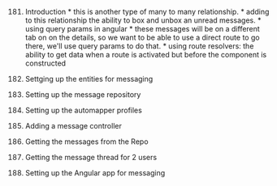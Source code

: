 181. Introduction
    * this is another type of many to many relationship.
    * adding to this relationship the ability to box and unbox an unread messages.
    * using query params in angular
    * these messages will be on a different tab on on the details, so we want to be able to use a direct route to go there, we'll use query params to do that.
    * using route resolvers: the ability to get data when a route is activated but before the component is constructed


182. Settging up the entities for messaging
183. Setting up the message repository
184. Setting up the automapper profiles
185. Adding a message controller
186. Getting the messages from the Repo
187. Getting the message thread for 2 users
188. Setting up the Angular app for messaging